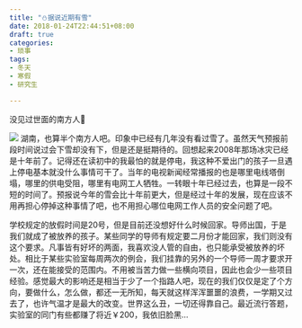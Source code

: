 ```yaml
---
title: "⛄据说近期有雪"
date: 2018-01-24T22:44:51+08:00
draft: true
categories:
- 琐事
tags:
- 冬天
- 寒假
- 研究生

---
```

没见过世面的南方人🤧

<!--more-->
![](https://ws1.sinaimg.cn/large/0067saHNgy1fqkgylt8aqj310g0jj409.jpg)
湖南，也算半个南方人吧。印象中已经有几年没有看过雪了。虽然天气预报前段时间说过会下雪却没有下，但是还是挺期待的。
​
回想起来2008年那场冰灾已经是十年前了。记得还在读初中的我最怕的就是停电，我这种不爱出门的孩子一旦遇上停电基本就没什么事情可干了。当年的电视新闻经常播报的也是哪里电线塔倒塌，哪里的供电受阻，哪里有电网工人牺牲。一转眼十年已经过去，也算是一段不短的时间了。预报说今年的雪会比十年前更大，但是经过十年的发展，现在应该不用再担心停掉这种事情了吧，也不用担心哪位电网工作人员的安全问题了吧。
​

学校规定的放假时间是20号，但是目前还没想好什么时候回家。导师出国，于是我们就成了被放养的孩子。某些同学的导师有规定要二月份才能回家，我们则没有这个要求。​
凡事皆有好坏的两面，我喜欢没人管的自由，也只能承受被放养的坏处。相比于某些实验室每周两次的例会，我们挂靠的另外的一个导师一周才要求开一次，还在能接受的范围内。不用被当苦力做一些横向项目，因此也会少一些项目经验。感觉最大的影响还是相当于少了一个指路人吧，现在的我们仅仅是定了个方向，要做什么，怎么做，都还一无所知，每天就这样浑浑噩噩的浪费，一学期又过去了，也许气温才是最大的改变。世界这么丑，一切还得靠自己。
​
最近流行答题，实验室的同门有些都赚了将近￥200，我依旧脸黑…

